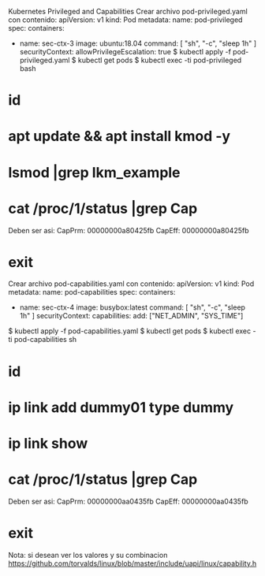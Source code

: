 Kubernetes Privileged and Capabilities
Crear archivo pod-privileged.yaml con contenido:
apiVersion: v1
kind: Pod
metadata:
 name: pod-privileged
spec:
 containers:
 - name: sec-ctx-3
   image: ubuntu:18.04
   command: [ "sh", "-c", "sleep 1h" ]
   securityContext:
     allowPrivilegeEscalation: true
$ kubectl apply -f pod-privileged.yaml
$ kubectl get pods
$ kubectl exec -ti pod-privileged bash
# id
# apt update && apt install kmod -y
# lsmod |grep lkm_example
# cat /proc/1/status |grep Cap
Deben ser asi:
CapPrm: 00000000a80425fb
CapEff: 00000000a80425fb
# exit

Crear archivo pod-capabilities.yaml con contenido:
apiVersion: v1
kind: Pod
metadata:
  name: pod-capabilities
spec:
  containers:
  - name: sec-ctx-4
    image: busybox:latest
    command: [ "sh", "-c", "sleep 1h" ]
    securityContext:
      capabilities:
        add: ["NET_ADMIN", "SYS_TIME"]

$ kubectl apply -f pod-capabilities.yaml
$ kubectl get pods
$ kubectl exec -ti pod-capabilities sh
# id
# ip link add dummy01 type dummy
# ip link show
# cat /proc/1/status |grep Cap
Deben ser asi:
CapPrm: 00000000aa0435fb
CapEff: 00000000aa0435fb
# exit


Nota: si desean ver los valores y su combinacion https://github.com/torvalds/linux/blob/master/include/uapi/linux/capability.h 